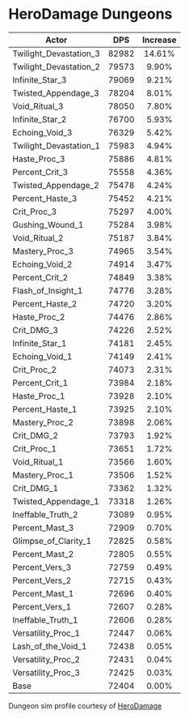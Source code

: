 # HeroDamage Dungeons
| Actor | DPS | Increase |
|---|:---:|:---:|
|Twilight_Devastation_3|82982|14.61%|
|Twilight_Devastation_2|79573|9.90%|
|Infinite_Star_3|79069|9.21%|
|Twisted_Appendage_3|78204|8.01%|
|Void_Ritual_3|78050|7.80%|
|Infinite_Star_2|76700|5.93%|
|Echoing_Void_3|76329|5.42%|
|Twilight_Devastation_1|75983|4.94%|
|Haste_Proc_3|75886|4.81%|
|Percent_Crit_3|75558|4.36%|
|Twisted_Appendage_2|75478|4.24%|
|Percent_Haste_3|75452|4.21%|
|Crit_Proc_3|75297|4.00%|
|Gushing_Wound_1|75284|3.98%|
|Void_Ritual_2|75187|3.84%|
|Mastery_Proc_3|74965|3.54%|
|Echoing_Void_2|74914|3.47%|
|Percent_Crit_2|74849|3.38%|
|Flash_of_Insight_1|74776|3.28%|
|Percent_Haste_2|74720|3.20%|
|Haste_Proc_2|74476|2.86%|
|Crit_DMG_3|74226|2.52%|
|Infinite_Star_1|74181|2.45%|
|Echoing_Void_1|74149|2.41%|
|Crit_Proc_2|74073|2.31%|
|Percent_Crit_1|73984|2.18%|
|Haste_Proc_1|73928|2.10%|
|Percent_Haste_1|73925|2.10%|
|Mastery_Proc_2|73898|2.06%|
|Crit_DMG_2|73793|1.92%|
|Crit_Proc_1|73651|1.72%|
|Void_Ritual_1|73566|1.60%|
|Mastery_Proc_1|73506|1.52%|
|Crit_DMG_1|73362|1.32%|
|Twisted_Appendage_1|73318|1.26%|
|Ineffable_Truth_2|73089|0.95%|
|Percent_Mast_3|72909|0.70%|
|Glimpse_of_Clarity_1|72825|0.58%|
|Percent_Mast_2|72805|0.55%|
|Percent_Vers_3|72759|0.49%|
|Percent_Vers_2|72715|0.43%|
|Percent_Mast_1|72696|0.40%|
|Percent_Vers_1|72607|0.28%|
|Ineffable_Truth_1|72606|0.28%|
|Versatility_Proc_1|72447|0.06%|
|Lash_of_the_Void_1|72438|0.05%|
|Versatility_Proc_2|72431|0.04%|
|Versatility_Proc_3|72425|0.03%|
|Base|72404|0.00%|

 Dungeon sim profile courtesy of [HeroDamage](https://www.herodamage.com/)